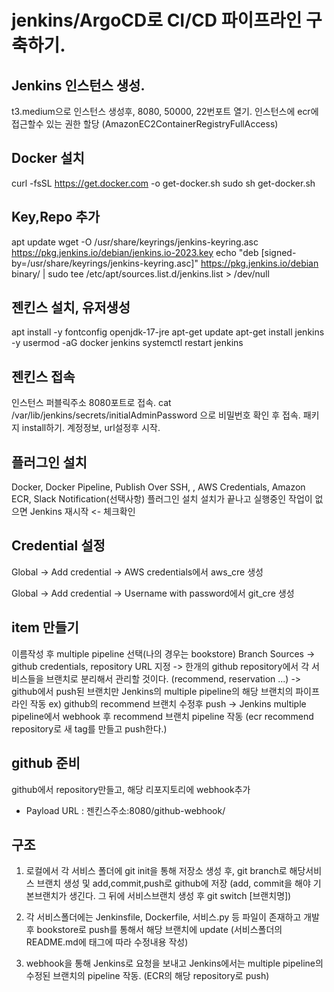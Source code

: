 # jenkins/ArgoCD로 CI/CD 파이프라인 구축하기.

## Jenkins 인스턴스 생성.

t3.medium으로 인스턴스 생성후, 8080, 50000, 22번포트 열기.
인스턴스에 ecr에 접근할수 있는 권한 할당 (AmazonEC2ContainerRegistryFullAccess)

## Docker 설치

curl -fsSL https://get.docker.com -o get-docker.sh
sudo sh get-docker.sh

## Key,Repo 추가

apt update
wget -O /usr/share/keyrings/jenkins-keyring.asc https://pkg.jenkins.io/debian/jenkins.io-2023.key
echo "deb [signed-by=/usr/share/keyrings/jenkins-keyring.asc]" https://pkg.jenkins.io/debian binary/ | sudo tee /etc/apt/sources.list.d/jenkins.list > /dev/null

## 젠킨스 설치, 유저생성

apt install -y fontconfig openjdk-17-jre
apt-get update
apt-get install jenkins -y
usermod -aG docker jenkins
systemctl restart jenkins

## 젠킨스 접속

인스턴스 퍼블릭주소 8080포트로 접속.
cat /var/lib/jenkins/secrets/initialAdminPassword 으로 비밀번호 확인 후 접속.
패키지 install하기.
계정정보, url설정후 시작.

## 플러그인 설치

Docker, Docker Pipeline, Publish Over SSH, , AWS Credentials, Amazon ECR, Slack Notification(선택사항) 플러그인 설치
설치가 끝나고 실행중인 작업이 없으면 Jenkins 재시작 <- 체크확인

## Credential 설정

Global -> Add credential -> AWS credentials에서 aws_cre 생성

Global -> Add credential -> Username with password에서 git_cre 생성

## item 만들기

이름작성 후 multiple pipeline 선택(나의 경우는 bookstore)
Branch Sources -> github
credentials, repository URL 지정
-> 한개의 github repository에서 각 서비스들을 브랜치로 분리해서 관리할 것이다. (recommend, reservation ...)
-> github에서 push된 브랜치만 Jenkins의 multiple pipeline의 해당 브랜치의 파이프라인 작동
ex) github의 recommend 브랜치 수정후 push -> Jenkins multiple pipeline에서 webhook 후
recommend 브랜치 pipeline 작동 (ecr recommend repository로 새 tag를 만들고 push한다.)

## github 준비

github에서 repository만들고, 해당 리포지토리에 webhook추가

- Payload URL : 젠킨스주소:8080/github-webhook/

## 구조

1. 로컬에서 각 서비스 폴더에 git init을 통해 저장소 생성 후, git branch로 해당서비스 브랜치 생성 및 add,commit,push로 github에 저장
   (add, commit을 해야 기본브랜치가 생긴다. 그 뒤에 서비스브랜치 생성 후 git switch [브랜치명])

2. 각 서비스폴더에는 Jenkinsfile, Dockerfile, 서비스.py 등 파일이 존재하고 개발 후 bookstore로 push를 통해서 해당 브랜치에 update
   (서비스폴더의 README.md에 태그에 따라 수정내용 작성)

3. webhook을 통해 Jenkins로 요청을 보내고 Jenkins에서는 multiple pipeline의 수정된 브랜치의 pipeline 작동. (ECR의 해당 repository로 push)
